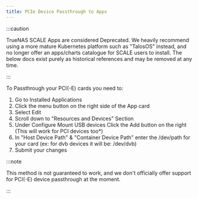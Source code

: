 ```yaml
---
title: PCIe Device Passthrough to Apps
---
```


:::caution

TrueNAS SCALE Apps are considered Deprecated. We heavily recommend using a more mature Kubernetes platform such as "TalosOS" instead, and no longer offer an apps/charts catalogue for SCALE users to install. The below docs exist purely as historical references and may be removed at any time.

:::

To Passthrough your PCI(-E) cards you need to:

1. Go to Installed Applications
2. Click the menu button on the right side of the App card
3. Select Edit
4. Scroll down to "Resources and Devices" Section
5. Under Configure Mount USB devices Click the Add button on the right (This will work for PCI devices too\*)
6. In "Host Device Path" & "Container Device Path" enter the /dev/path for your card (ex: for dvb devices it will be: /dev/dvb)
7. Submit your changes

:::note

This method is not guaranteed to work, and we don't officially offer support for PCI(-E) device passthrough at the moment.

:::
